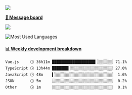 [![](https://count.getloli.com/get/@SmaIIstars.github.readme)](https://count.getloli.com/)


[**💬 Message board**](https://chat.getloli.com/room/@SmaIIstars.github)

[![](https://chat.getloli.com/room/@SmaIIstars.github/svg?width=600&height=100&limit=20&theme=light&fontSize=14)](https://chat.getloli.com/room/@SmaIIstars.github)


![Most Used Languages](https://github-readme-stats.vercel.app/api/top-langs/?username=SmaIIstars&theme=dark&layout=compact)

<!-- waka-box start -->
#### <a href="https://gist.github.com/e31f5e1b7a15ee54e2fc8fca68aa5e2b" target="_blank">📊 Weekly development breakdown</a>
```text
Vue.js     🕓 36h11m ███████████████████▏░░░░░░░ 71.1%
TypeScript 🕓 13h44m ███████▎░░░░░░░░░░░░░░░░░░░ 27.0%
JavaScript 🕓 48m    ▍░░░░░░░░░░░░░░░░░░░░░░░░░░  1.6%
JSON       🕓 5m     ░░░░░░░░░░░░░░░░░░░░░░░░░░░  0.2%
Other      🕓 1m     ░░░░░░░░░░░░░░░░░░░░░░░░░░░  0.1%
```
<!-- Powered by https://github.com/YouEclipse/waka-box-go . -->
<!-- waka-box end -->
